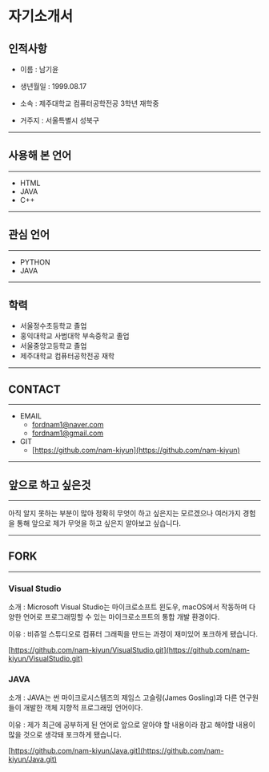 # 자기소개서
## 인적사항

- 이름 : 남기윤

- 생년월일 : 1999.08.17

- 소속 : 제주대학교 컴퓨터공학전공 3학년 재학중

- 거주지 : 서울특별시 성북구

---

## 사용해 본 언어

---

- HTML
- JAVA
- C++

---

## 관심 언어

---

- PYTHON
- JAVA

---

## 학력


- 서울정수초등학교 졸업
- 홍익대학교 사범대학 부속중학교 졸업
- 서울중앙고등학교 졸업
- 제주대학교 컴퓨터공학전공 재학

---

## CONTACT

---

- EMAIL
    - fordnam1@naver.com
    - fordnam1@gmail.com
- GIT
    - [https://github.com/nam-kiyun](https://github.com/nam-kiyun)

---

## 앞으로 하고 싶은것

---

아직 알지 못하는 부분이 많아 정확히 무엇이 하고 싶은지는 모르겠으나 여러가지 경험을 통해 앞으로 제가 무엇을 하고 싶은지 알아보고 싶습니다.

---

## FORK

---

### Visual Studio

소개 : Microsoft Visual Studio는 마이크로소프트 윈도우, macOS에서 작동하며 다양한 언어로 프로그래밍할 수 있는 마이크로소프트의 통합 개발 환경이다.

이유 : 비쥬얼 스튜디오로 컴퓨터 그래픽을 만드는 과정이 재미있어 포크하게 됐습니다.

[https://github.com/nam-kiyun/VisualStudio.git](https://github.com/nam-kiyun/VisualStudio.git)

### JAVA

소개 : JAVA는 썬 마이크로시스템즈의 제임스 고슬링(James Gosling)과 다른 연구원들이 개발한 객체 지향적 프로그래밍 언어이다.

이유 : 제가 최근에 공부하게 된 언어로 앞으로 알아야 할 내용이라 참고 해야할 내용이 많을 것으로 생각돼 포크하게 됐습니다.

[https://github.com/nam-kiyun/Java.git](https://github.com/nam-kiyun/Java.git)
